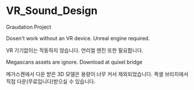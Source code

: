 # VR_Sound_Design
 Graudation Project

Dosen't work without an VR device. Unreal engine required.

VR 기기없이는 작동하지 않습니다. 언리얼 엔진 또한 필요합니다.

Megascans assets are ignore. Download at quixel bridge

메가스캔에서 다운 받은 3D 모델은 용량이 너무 커서 제외되었습니다. 퀵셀 브리지에서 직접 다운(무료입니다)받으실 수 있습니다.
